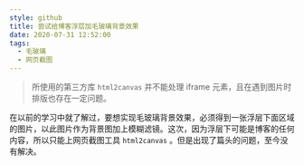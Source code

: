 ```yaml
---
style: github
title: 尝试给博客浮层加毛玻璃背景效果
date: 2020-07-31 12:52:00
tags:
  - 毛玻璃
  - 网页截图
---
```


> 所使用的第三方库 `html2canvas` 并不能处理 iframe 元素，且在遇到图片时排版也存在一定问题。

在以前的学习中就了解过，要想实现毛玻璃背景效果，必须得到一张浮层下面区域的图片，以此图片作为背景图加上模糊滤镜。这次，因为浮层下可能是博客的任何内容，所以只能上网页截图工具 `html2canvas` 。但是出现了篇头的问题，至今没有解决。
